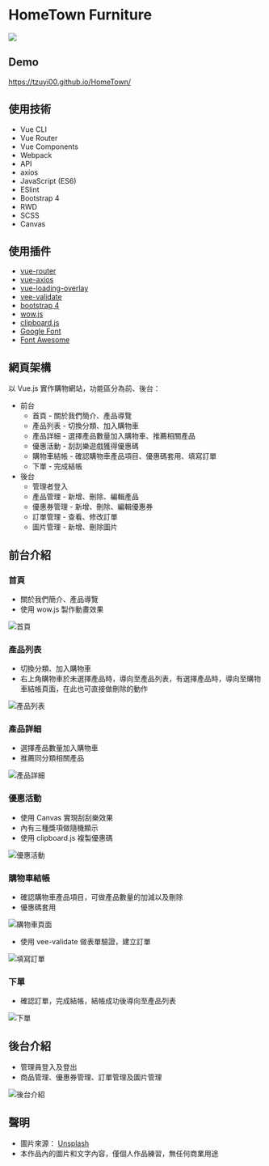 # HomeTown Furniture
![](https://user-images.githubusercontent.com/42172767/93662133-4a7a8700-fa90-11ea-9c50-d1078e4ce5e9.jpg)

## Demo
https://tzuyi00.github.io/HomeTown/

## 使用技術
* Vue CLI
* Vue Router
* Vue Components
* Webpack
* API
* axios
* JavaScript (ES6)
* ESlint
* Bootstrap 4
* RWD
* SCSS
* Canvas

## 使用插件
* [vue-router](https://www.npmjs.com/package/vue-router)
* [vue-axios](https://www.npmjs.com/package/vue-axios)
* [vue-loading-overlay](https://www.npmjs.com/package/vue-loading-overlay)
* [vee-validate](https://www.npmjs.com/package/vee-validate)
* [bootstrap 4](https://getbootstrap.com/)
* [wow.js](https://wowjs.uk/docs.html)
* [clipboard.js](https://clipboardjs.com/)
* [Google Font](https://fonts.google.com/)
* [Font Awesome](https://fontawesome.com/)

## 網頁架構
以 Vue.js 實作購物網站，功能區分為前、後台：
* 前台
  * 首頁 - 關於我們簡介、產品導覽
  * 產品列表 - 切換分類、加入購物車
  * 產品詳細 - 選擇產品數量加入購物車、推薦相關產品
  * 優惠活動 - 刮刮樂遊戲獲得優惠碼
  * 購物車結帳 - 確認購物車產品項目、優惠碼套用、填寫訂單
  * 下單 - 完成結帳
* 後台
  * 管理者登入
  * 產品管理 - 新增、刪除、編輯產品
  * 優惠券管理 - 新增、刪除、編輯優惠券
  * 訂單管理 - 查看、修改訂單
  * 圖片管理 - 新增、刪除圖片
  
## 前台介紹
### 首頁
* 關於我們簡介、產品導覽
* 使用 wow.js 製作動畫效果

![首頁](https://user-images.githubusercontent.com/42172767/93671806-acf77580-fad8-11ea-8561-b982dccafa93.gif)


### 產品列表
* 切換分類、加入購物車
* 右上角購物車於未選擇產品時，導向至產品列表，有選擇產品時，導向至購物車結帳頁面，在此也可直接做刪除的動作

![產品列表](https://user-images.githubusercontent.com/42172767/93671039-5dae4680-fad2-11ea-94a3-9efb95d9bfd5.gif)

### 產品詳細
* 選擇產品數量加入購物車
* 推薦同分類相關產品

![產品詳細](https://user-images.githubusercontent.com/42172767/93671323-9b13d380-fad4-11ea-8069-a807e1e292bb.gif)

### 優惠活動
* 使用 Canvas 實現刮刮樂效果
* 內有三種獎項做隨機顯示
* 使用 clipboard.js 複製優惠碼

![優惠活動](https://user-images.githubusercontent.com/42172767/93671380-1bd2cf80-fad5-11ea-88cf-a52c3abde9e2.gif)

### 購物車結帳
* 確認購物車產品項目，可做產品數量的加減以及刪除
* 優惠碼套用

![購物車頁面](https://user-images.githubusercontent.com/42172767/93671454-b3d0b900-fad5-11ea-9a99-b3d84c0a91dc.gif)

* 使用 vee-validate 做表單驗證，建立訂單

![填寫訂單](https://user-images.githubusercontent.com/42172767/93671546-73256f80-fad6-11ea-9f4c-4d3d5a73df97.gif)

### 下單
* 確認訂單，完成結帳，結帳成功後導向至產品列表

![下單](https://user-images.githubusercontent.com/42172767/93671578-b253c080-fad6-11ea-913e-8a34cda83122.gif)


## 後台介紹
* 管理員登入及登出
* 商品管理、優惠券管理、訂單管理及圖片管理

![後台介紹](https://user-images.githubusercontent.com/42172767/93671677-a61c3300-fad7-11ea-84c2-232092eb2eb0.gif)

## 聲明
* 圖片來源： [Unsplash](https://unsplash.com/)
* 本作品內的圖片和文字內容，僅個人作品練習，無任何商業用途
